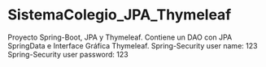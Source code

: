 # SistemaColegio_JPA_Thymeleaf
Proyecto Spring-Boot, JPA y Thymeleaf. Contiene un DAO con JPA SpringData e Interface Gráfica Thymeleaf.
Spring-Security user name: 123
Spring-Security user password: 123
